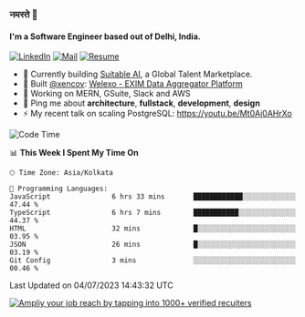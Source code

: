 ### नमस्ते 🙏

#### I'm a Software Engineer based out of Delhi, India.

[![LinkedIn](https://img.shields.io/badge/linkedin-%230077B5.svg)](https://linkedin.com/in/sambhav2612)
[![Mail](https://img.shields.io/badge/gmail-D14836)](mailto:sambhavjain2612@gmail.com)
[![Resume](https://img.shields.io/badge/resume-%23#FFFF00.svg)](https://mega.nz/file/IjA3yaoB#BFfQg1-aKva0piAd_wWs8Hf5dlnYRQ2ZkwtYwNMzBhA)

- 🏢 Currently building [Suitable AI](https://suitable.ai), a Global Talent Marketplace.
- 💅 Built [@xencov](https://github.com/xencov): [Welexo - EXIM Data Aggregator Platform](https://welexo.com)
- 🌱 Working on MERN, GSuite, Slack and AWS
- 💬 Ping me about **architecture**, **fullstack**, **development**, **design**
- ⚡️ My recent talk on scaling PostgreSQL: https://youtu.be/Mt0Aj0AHrXo

<!--START_SECTION:waka-->
![Code Time](http://img.shields.io/badge/Code%20Time-3%2C513%20hrs%2033%20mins-blue)

📊 **This Week I Spent My Time On** 

```text
🕑︎ Time Zone: Asia/Kolkata

💬 Programming Languages: 
JavaScript               6 hrs 33 mins       ████████████░░░░░░░░░░░░░   47.44 % 
TypeScript               6 hrs 7 mins        ███████████░░░░░░░░░░░░░░   44.37 % 
HTML                     32 mins             █░░░░░░░░░░░░░░░░░░░░░░░░   03.95 % 
JSON                     26 mins             █░░░░░░░░░░░░░░░░░░░░░░░░   03.19 % 
Git Config               3 mins              ░░░░░░░░░░░░░░░░░░░░░░░░░   00.46 % 
```


 Last Updated on 04/07/2023 14:43:32 UTC
<!--END_SECTION:waka-->

[![Ampliy your job reach by tapping into 1000+ verified recuiters](https://user-images.githubusercontent.com/19583619/212717528-45b497fd-e886-4452-90fe-93829667bd63.png)](https://suitable.ai)

